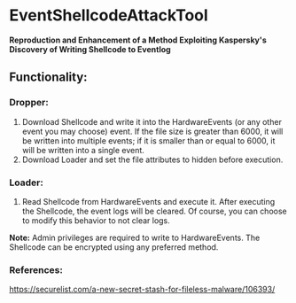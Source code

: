 # EventShellcodeAttackTool

**Reproduction and Enhancement of a Method Exploiting Kaspersky's Discovery of Writing Shellcode to Eventlog**

## Functionality:

### Dropper:
1. Download Shellcode and write it into the HardwareEvents (or any other event you may choose) event. If the file size is greater than 6000, it will be written into multiple events; if it is smaller than or equal to 6000, it will be written into a single event.
2. Download Loader and set the file attributes to hidden before execution.

### Loader:
1. Read Shellcode from HardwareEvents and execute it. After executing the Shellcode, the event logs will be cleared. Of course, you can choose to modify this behavior to not clear logs.

**Note:** Admin privileges are required to write to HardwareEvents. The Shellcode can be encrypted using any preferred method.

### References:
 https://securelist.com/a-new-secret-stash-for-fileless-malware/106393/
